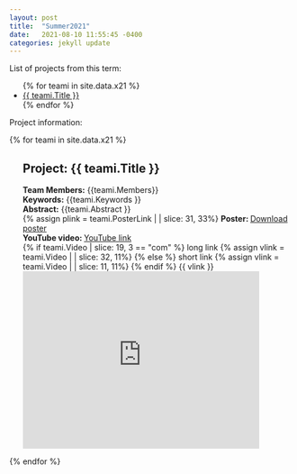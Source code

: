 ```yaml
---
layout: post
title:  "Summer2021"
date:   2021-08-10 11:55:45 -0400
categories: jekyll update
---
```


List of projects from this term: 
<ul>
{% for teami in site.data.x21 %}
  <li>
    <a href="#{{ teami.Title }}">
      {{ teami.Title }}
    </a>
  </li>
{% endfor %}
</ul>

Project information:

<!-- loop through each team's data from CSV file as teami -->
<!-- CSV file should be saved to _data folder. Ex: _data/test.csv -->
{% for teami in site.data.x21 %}
  <ul>
  <p id="{{ teami.Title }}"></p> <!-- Create a link to this section of the page -->
  <h2> Project: {{ teami.Title }}</h2>
    <b>Team Members:</b> {{teami.Members}}<br>
    <b>Keywords:</b> {{teami.Keywords }}<br>
    <b>Abstract:</b> {{teami.Abstract }}<br>  
      <!-- G Drive embedding link embedding: assume that last 11 chars are the poster id and use that to create an embed link -->
      <!-- docs: https://shopify.github.io/liquid/filters/remove/  <iframe src="https://drive.google.com/file/d/1EaLJKyy3YoeM4QXYlmelszWQW5vxq0Tu/preview" width="640" height="480" allow="autoplay"></iframe> -->
    <!--  {% assign plink = teami.PosterLink  | | slice: 31, 33%}
      <iframe width="420" height="280" src="https://drive.google.com/file/d/{{ plink }}/preview"  frameborder="0" allowfullscreen></iframe><br> -->
   {% assign plink = teami.PosterLink  | | slice: 31, 33%}
  <b> Poster: </b><a href="https://drive.google.com/file/d/{{ plink }}/preview">Download poster</a><br>
      <b> YouTube video: </b><a href="{{ teami.Video }}">YouTube link</a><br>
      <!-- Youtube link embedding: 2 types of links; short or long. assume that last 11 chars are the video id and use that to create an embed link -->
  {% if teami.Video  | slice: 19, 3 == "com" %} <!-- long link https://www.youtube.com/watch?v=5E2rEKQ4Rmg -->
    long link
    {% assign vlink = teami.Video | | slice: 32, 11%}
  {% else %} <!-- short link https://youtu.be/5OoDQ50bzUk 17,11-->
    short link
    {% assign vlink = teami.Video | | slice: 11, 11%}
{% endif %}
    {{ vlink }}
       <iframe width="420" height="315" src="https://www.youtube.com/embed/{{ vlink }}"  frameborder="0" allowfullscreen></iframe><br>

  
   </ul>
{% endfor %}


